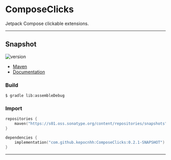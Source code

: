 # ComposeClicks
Jetpack Compose clickable extensions.

---

## Snapshot

![version](https://img.shields.io/static/v1?label=version&message=0.2.1-SNAPSHOT&labelColor=212121&color=2962ff&style=flat)

- [Maven](https://s01.oss.sonatype.org/content/repositories/snapshots/com/github/kepocnhh/ComposeClicks/0.2.1-SNAPSHOT)
- [Documentation](https://StanleyProjects.github.io/ComposeClicks/doc/0.2.1-SNAPSHOT)

### Build
```
$ gradle lib:assembleDebug
```

### Import
```kotlin
repositories {
    maven("https://s01.oss.sonatype.org/content/repositories/snapshots")
}

dependencies {
    implementation("com.github.kepocnhh:ComposeClicks:0.2.1-SNAPSHOT")
}
```

---
